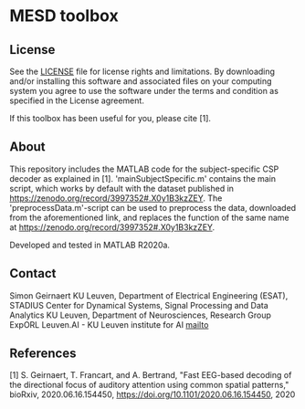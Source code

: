 ﻿# MESD toolbox

## License

See the [LICENSE](LICENSE.md) file for license rights and limitations. By downloading and/or installing this software and associated files on your computing system you agree to use the software under the terms and condition as specified in the License agreement.

If this toolbox has been useful for you, please cite [1].

## About

This repository includes the MATLAB code for the subject-specific CSP decoder as explained in [1]. 'mainSubjectSpecific.m' contains the main script, which works by default with the dataset published in https://zenodo.org/record/3997352#.X0y1B3kzZEY. The 'preprocessData.m'-script can be used to preprocess the data, downloaded from the aforementioned link, and replaces the function of the same name at https://zenodo.org/record/3997352#.X0y1B3kzZEY. 

Developed and tested in MATLAB R2020a.

## Contact
Simon Geirnaert
KU Leuven, Department of Electrical Engineering (ESAT), STADIUS Center for Dynamical Systems, Signal Processing and Data Analytics
KU Leuven, Department of Neurosciences, Research Group ExpORL
Leuven.AI - KU Leuven institute for AI
[mailto](mailto:simon.geirnaert@esat.kuleuven.be)

 ## References
 
[1] S. Geirnaert, T. Francart, and A. Bertrand, "Fast EEG-based decoding of the directional focus of auditory attention using common spatial patterns," bioRxiv, 2020.06.16.154450, https://doi.org/10.1101/2020.06.16.154450, 2020
